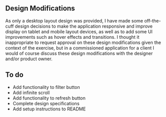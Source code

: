## Design Modifications

As only a desktop layout design was provided, I have made some off-the-cuff design decisions to make the application responsive and improve display on tablet and mobile layout devices, as well as to add some UI improvements such as hover effects and transitions. I thought it inappropriate to request approval on these design modifications given the context of the exercise, but in a commissioned application for a client I would of course discuss these design modifications with the designer and/or product owner.

## To do

- Add functionality to filter button
- Add infinite scroll
- Add functionality to refresh button
- Complete design specifications
- Add setup instructions to README